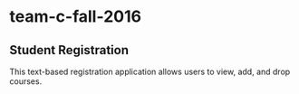 # team-c-fall-2016
## Student Registration

This text-based registration application allows users to view, add, and drop courses.
